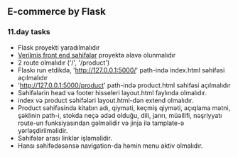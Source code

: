## E-commerce by Flask

### 11.day tasks

* Flask proyekti yaradılmalıdır
* [Verilmiş front end səhifələr](../ecommerce-bookstore/) proyektə əlavə olunmalıdır
* 2 route olmalıdır ('/', '/product')
* Flaskı run etdikdə, 'http://127.0.0.1:5000/' path-ində index.html səhifəsi açılmalıdır
* 'http://127.0.0.1:5000/product' path-ində product.html səhifəsi açılmalıdır
* Səhifələrin head və footer hisseleri layout.html faylında olmalıdır.
* index və product səhifələri layout.html-dən extend olmalıdır.
* Product səhifəsində kitabın adı, qiyməti, keçmiş qiyməti, açıqlama mətni, şəklinin path-i, stokda neçə ədəd olduğu, dili, janrı, müəllifi, nəşriyyatı route-un funksiyasından gəlməlidir və jinja ilə tamplate-ə yərləşdirilməlidir.
* Səhifələr arası linklər işləməlidir.
* Hansı səhifədəsənsə navigation-da həmin menu aktiv olmalıdır.
